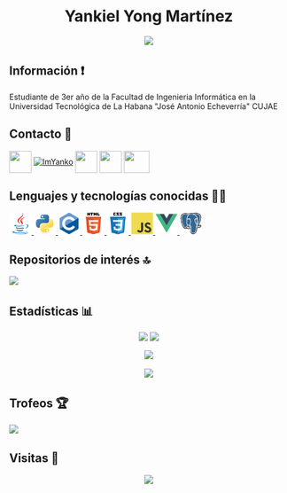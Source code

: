 <h1 align="center">Yankiel Yong Martínez</h1>
<div align="center"><img src="https://readme-typing-svg.demolab.com?font=Roboto&weight=900&color=FFFF00&center=true&vCenter=true&width=500&lines=Facultad de Ingeniería Informática 🐳💛"/></div>

## Información ❗
Estudiante de 3er año de la Facultad de Ingenieria Informática en la Universidad Tecnológica de La Habana "José Antonio Echeverría" CUJAE

## Contacto 📱
<a href="https://wa.me/5352007743" target="blank"><img align="center" src="https://logodownload.org/wp-content/uploads/2015/04/whatsapp-logo-png.png" height="40" width="40" /></a>
<a href="https://t.me/ImYanko" target="blank"><img align="center" src="https://logodownload.org/wp-content/uploads/2017/11/telegram-logo-9.png" alt="ImYanko" height="40" width="40" /></a>
<a href="https://www.instagram.com/el_yanko_/" target="blank"><img align="center" src="https://logodownload.org/wp-content/uploads/2017/04/instagram-logo.png" height="40" width="40" /></a>
<a href="https://twitter.com/__yanko_" target="blank"><img align="center" src="https://logodownload.org/wp-content/uploads/2023/07/x-corp-logo-1.png" height="40" width="40" /></a>
<a href="https://mail.google.com/mail/u/0/#inbox?compose=DmwnWrRpdlrBxmbGkZLXkhzPjKqgRwPJfpzDDSwcqhJRKMTJRktfgvLxkfzdpXfPnJFvNsRmKmvG" target="blank"><img align="center" src="https://logodownload.org/wp-content/uploads/2018/03/gmail-logo-2-1.png" height="40" width="46" /></a>

## Lenguajes y tecnologías conocidas 👨‍💻
<p align="left">
        <a href="https://www.java.com/" target="_blank" rel="noreferrer"> <img src="https://raw.githubusercontent.com/devicons/devicon/master/icons/java/java-original.svg" alt="java" width="40" height="40"/> </a> 
        <a href="https://www.python.org/" target="_blank" rel="noreferrer"> <img src="https://raw.githubusercontent.com/devicons/devicon/master/icons/python/python-original.svg" alt="python" width="40" height="40"/> </a>
        <a href="https://learn.microsoft.com/es-es/cpp/c-language/?view=msvc-170" target="_blank" rel="noreferrer"> <img src="https://raw.githubusercontent.com/devicons/devicon/master/icons/c/c-original.svg" alt="c" width="40" height="40"/> </a>
        <a href="https://lenguajehtml.com/" target="_blank" rel="noreferrer"> <img src="https://raw.githubusercontent.com/devicons/devicon/master/icons/html5/html5-original-wordmark.svg" alt="html5" width="40" height="40"/> </a> 
        <a href="https://lenguajecss.com/" target="_blank" rel="noreferrer"> <img src="https://raw.githubusercontent.com/devicons/devicon/master/icons/css3/css3-original-wordmark.svg" alt="css3" width="40" height="40"/> </a>
        <a href="https://www.javascript.com/" target="_blank" rel="noreferrer"> <img src="https://raw.githubusercontent.com/devicons/devicon/master/icons/javascript/javascript-original.svg" alt="javascript" width="40" height="40"/> </a>
        <a href="https://vuejs.org/" target="_blank" rel="noreferrer"> <img src="https://raw.githubusercontent.com/devicons/devicon/master/icons/vuejs/vuejs-original.svg" alt="vuejs" width="40" height="40"/> </a>
        <a href="https://www.postgresql.org/" target="_blank" rel="noreferrer"> <img src="https://raw.githubusercontent.com/devicons/devicon/master/icons/postgresql/postgresql-original.svg" alt="postgresql" width="40" height="40"/> </a>
</p>

## Repositorios de interés 🔝
<div align="left">
  <a href="https://github.com/YankielYong/Juego-De-Parejas"><img width="50%" src="https://github-readme-stats-sigma-five.vercel.app/api/pin/?username=YankielYong&repo=Juego-De-Parejas&theme=tokyonight"/></a>
 </div>

 ## Estadísticas 📊
 <p align="center"><img width="48%" src="https://github-readme-stats-sigma-five.vercel.app/api?username=YankielYong&theme=tokyonight&hide_border=false&include_all_commits=true&count_private=true&show_icons=true"/>
<img width="48%" src="https://github-readme-streak-stats.herokuapp.com/?user=YankielYong&theme=tokyonight&hide_border=false"/></p>
<p align="center"><img width="97%" src="https://github-profile-summary-cards.vercel.app/api/cards/profile-details?username=YankielYong&theme=tokyonight&hide_border=false" /></p>
<p align="center"><img width="60%" src="https://github-readme-stats-sigma-five.vercel.app/api/top-langs/?username=YankielYong&theme=tokyonight&hide_border=false&include_all_commits=true&count_private=true&layout=compact"/></p>

 ## Trofeos 🏆
 ![](https://github-profile-trophy.vercel.app/?username=YankielYong&theme=tokyonight&margin-w=3)

 ## Visitas 👀
<p align="center" >   
  <img src="https://profile-counter.glitch.me/YankielYong/count.svg" />  
</p>
